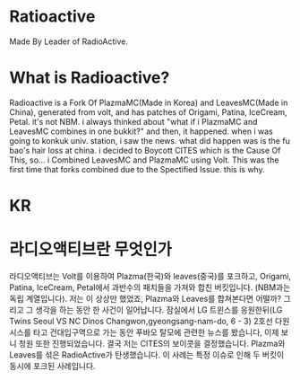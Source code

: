 # Ratioactive
Made By Leader of RadioActive.
# What is Radioactive?
Radioactive is a Fork Of PlazmaMC(Made in Korea) and LeavesMC(Made in China), generated from volt,
and has patches of Origami, Patina, IceCream, Petal.
it's not NBM. i always thinked about "what if i PlazmaMC and LeavesMC combines in one bukkit?"
and then, it happened. when i was going to konkuk univ. station, i saw the news. what did happen was is the fu bao's hair loss at china. i decided to Boycott
CITES which is the Cause Of This, so... i Combined LeavesMC and PlazmaMC using Volt. This was the first time that forks combined
due to the Spectified Issue. this is why.

# KR
# 라디오액티브란 무엇인가
라디오액티브는 Volt를 이용하여 Plazma(한국)와 leaves(중국)를 포크하고, 
Origami, Patina, IceCream, Petal에서 과반수의 패치들을 가져와 합친 버킷입니다.
(NBM과는 독립 계열입니다). 저는 이 상상만 했었죠, Plazma와 Leaves를 합쳐본다면 어떨까?
그리고 그 생각을 하는 동안 한 사건이 일어납니다. 잠실에서 LG 트윈스를 응원한뒤(LG Twins Seoul VS NC Dinos Changwon,gyeongsang-nam-do, 6 - 3)
2호선 다원시스를 타고 건대입구역으로 가는 동안 푸바오 탈모에 관련한 뉴스를 봤습니다, 이제 보니 청원 또한 진행되었습니다. 결국 저는 CITES의 보이콧을 결정했습니다.
Plazma와 Leaves를 섞은 RadioActive가 탄생했습니다. 이 사례는 특정 이슈로 인해 두 버킷이 동시에 포크된 사례입니다.
